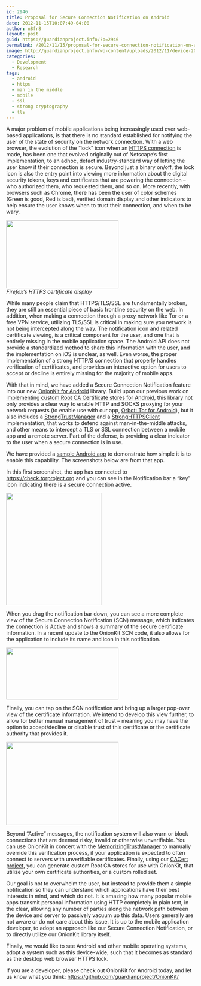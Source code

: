 ```yaml
---
id: 2946
title: Proposal for Secure Connection Notification on Android
date: 2012-11-15T10:07:49-04:00
author: n8fr8
layout: post
guid: https://guardianproject.info/?p=2946
permalink: /2012/11/15/proposal-for-secure-connection-notification-on-android/
image: http://guardianproject.info/wp-content/uploads/2012/11/device-2012-11-08-203216.png
categories:
  - Development
  - Research
tags:
  - android
  - https
  - man in the middle
  - mobile
  - ssl
  - strong cryptography
  - tls
---
```

A major problem of mobile applications being increasingly used over web-based applications, is that there is no standard established for notifying the user of the state of security on the network connection. With a web browser, the evolution of the “lock” icon when an [HTTPS connection](https://en.wikipedia.org/wiki/HTTP_Secure) is made, has been one that evolved originally out of Netscape’s first implementation, to an adhoc, defact industry-standard way of letting the user know if their connection is secure. Beyond just a binary on/off, the lock icon is also the entry point into viewing more information about the digital security tokens, keys and certificates that are powering the connection – who authorized them, who requested them, and so on. More recently, with browsers such as Chrome, there has been the user of color schemes (Green is good, Red is bad), verified domain display and other indicators to help ensure the user knows when to trust their connection, and when to be wary.

[<img class="alignnone size-medium wp-image-2952" title="Firefox_3_rc1_Extended_Validation_SSL_address_bar_and_certificate_detail" src="https://guardianproject.info/wp-content/uploads/2012/11/Firefox_3_rc1_Extended_Validation_SSL_address_bar_and_certificate_detail-300x182.png" alt="" width="300" height="182" srcset="https://guardianproject.info/wp-content/uploads/2012/11/Firefox_3_rc1_Extended_Validation_SSL_address_bar_and_certificate_detail-300x182.png 300w, https://guardianproject.info/wp-content/uploads/2012/11/Firefox_3_rc1_Extended_Validation_SSL_address_bar_and_certificate_detail.png 429w" sizes="(max-width: 300px) 100vw, 300px" />  
](https://guardianproject.info/wp-content/uploads/2012/11/Firefox_3_rc1_Extended_Validation_SSL_address_bar_and_certificate_detail.png) _Firefox’s HTTPS certificate display_

While many people claim that HTTPS/TLS/SSL are fundamentally broken, they are still an essential piece of basic frontline security on the web. In addition, when making a connection through a proxy network like Tor or a free VPN service, utilizing TLS/SSL is critical in making sure you network is not being intercepted along the way. The notification icon and related certificate viewing, is a critical component for the user, and one that is entirely missing in the mobile application space. The Android API does not provide a standardized method to share this information with the user, and the implementation on iOS is unclear, as well. Even worse, the proper implementation of a strong HTTP/S connection that properly handles verification of certificates, and provides an interactive option for users to accept or decline is entirely missing for the majority of mobile apps.

With that in mind, we have added a Secure Connection Notification feature into our new [OnionKit for Android](https://github.com/guardianproject/OnionKit) library. Build upon our previous work on [implementing custom Root CA Certificate stores for Android](https://github.com/guardianproject/cacert), this library not only provides a clear way to enable HTTP and SOCKS proxying for your network requests (to enable use with our app, [Orbot: Tor for Android](https://guardianproject.info/apps/orbot/)), but it also includes a [StrongTrustManager](https://github.com/guardianproject/OnionKit/blob/master/library/src/info/guardianproject/onionkit/trust/StrongTrustManager.java) and a [StrongHTTPSClient](https://github.com/guardianproject/OnionKit/blob/master/library/src/info/guardianproject/onionkit/trust/StrongHttpsClient.java) implementation, that works to defend against man-in-the-middle attacks, and other means to intercept a TLS or SSL connection between a mobile app and a remote server. Part of the defense, is providing a clear indicator to the user when a secure connection is in use.

We have provided a [sample Android app](https://github.com/guardianproject/OnionKit/blob/master/sample/src/sample/onionkit/OnionKitSampleActivity.java) to demonstrate how simple it is to enable this capability. The screenshots below are from that app.

In this first screenshot, the app has connected to https://check.torproject.org and you can see in the Notification bar a “key” icon indicating there is a secure connection active.

[<img class="size-medium wp-image-2947 alignnone" title="noTor" src="https://guardianproject.info/wp-content/uploads/2012/11/noTor-254x300.png" alt="" width="254" height="300" srcset="https://guardianproject.info/wp-content/uploads/2012/11/noTor-254x300.png 254w, https://guardianproject.info/wp-content/uploads/2012/11/noTor.png 800w" sizes="(max-width: 254px) 100vw, 254px" />](https://guardianproject.info/wp-content/uploads/2012/11/noTor.png)

When you drag the notification bar down, you can see a more complete view of the Secure Connection Notification (SCN) message, which indicates the connection is Active and shows a summary of the secure certificate information. In a recent update to the OnionKit SCN code, it also allows for the application to include its name and icon in this notification.

[<img class="alignnone size-medium wp-image-2948" title="device-2012-11-08-204130" src="https://guardianproject.info/wp-content/uploads/2012/11/device-2012-11-08-204130-300x139.png" alt="" width="300" height="139" srcset="https://guardianproject.info/wp-content/uploads/2012/11/device-2012-11-08-204130-300x139.png 300w, https://guardianproject.info/wp-content/uploads/2012/11/device-2012-11-08-204130.png 800w" sizes="(max-width: 300px) 100vw, 300px" />](https://guardianproject.info/wp-content/uploads/2012/11/device-2012-11-08-204130.png)

Finally, you can tap on the SCN notification and bring up a larger pop-over view of the certificate information. We intend to develop this view further, to allow for better manual management of trust – meaning you may have the option to accept/decline or disable trust of this certificate or the certificate authority that provides it.

[<img class="alignnone size-medium wp-image-2949" title="device-2012-11-08-203216" src="https://guardianproject.info/wp-content/uploads/2012/11/device-2012-11-08-203216-300x222.png" alt="" width="300" height="222" srcset="https://guardianproject.info/wp-content/uploads/2012/11/device-2012-11-08-203216-300x222.png 300w, https://guardianproject.info/wp-content/uploads/2012/11/device-2012-11-08-203216.png 800w" sizes="(max-width: 300px) 100vw, 300px" />](https://guardianproject.info/wp-content/uploads/2012/11/device-2012-11-08-203216.png)

Beyond “Active” messages, the notification system will also warn or block connections that are deemed risky, invalid or otherwise unverifiable. You can use OnionKit in concert with the [MemorizingTrustManager](https://github.com/ge0rg/MemorizingTrustManager) to manually override this verification process, if your application is expected to often connect to servers with unverifiable certificates. Finally, using our [CACert project](https://github.com/guardianproject/cacert), you can generate custom Root CA stores for use with OnionKit, that utilize your own certificate authorities, or a custom rolled set.

Our goal is not to overwhelm the user, but instead to provide them a simple notification so they can understand which applications have their best interests in mind, and which do not. It is amazing how many popular mobile apps transmit personal information using HTTP completely in plain text, in the clear, allowing any number of parties along the network path between the device and server to passively vacuum up this data. Users generally are not aware or do not care about this issue. It is up to the mobile application developer, to adopt an approach like our Secure Connection Notification, or to directly utilize our OnionKit library itself.

Finally, we would like to see Android and other mobile operating systems, adopt a system such as this device-wide, such that it becomes as standard as the desktop web browser HTTPS lock.

If you are a developer, please check out OnionKit for Android today, and let us know what you think: <https://github.com/guardianproject/OnionKit/>